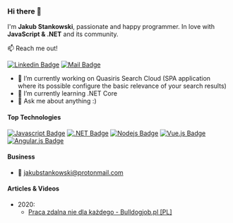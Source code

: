 ### Hi there 👋
I'm **Jakub Stankowski**, passionate and happy programmer. In love with **JavaScript & .NET** and its community.

:mailbox: Reach me out!

[![Linkedin Badge](https://img.shields.io/badge/-Jakub-0e76a8?style=flat&labelColor=0e76a8&logo=linkedin&logoColor=white)](https://www.linkedin.com/in/jakub-stankowski/) [![Mail Badge](https://img.shields.io/badge/-Jakub-000000?style=flat&labelColor=000000&logo=protonmail&logoColor=white)](mailto:jakubstankowski@protonmail.com)


- 🔭 I’m currently working on Quasiris Search Cloud (SPA application where its possible configure the basic relevance of your search results)
- 🌱 I’m currently learning .NET Core
- 💬 Ask me about anything :)

#### Top Technologies

<!-- TODO: Make technologies links takes you to repositories -->

[![Javascript Badge](https://img.shields.io/badge/-Javascript-F0DB4F?style=for-the-badge&labelColor=black&logo=javascript&logoColor=F0DB4F)](#) [![.NET Badge](https://img.shields.io/badge/-.NET-512bd4?style=for-the-badge&labelColor=black&logo=.net&logoColor=FFFFFF)](#) [![Nodejs Badge](https://img.shields.io/badge/-Nodejs-3C873A?style=for-the-badge&labelColor=black&logo=node.js&logoColor=3C873A)](#) [![Vue.js Badge](https://img.shields.io/badge/-Vue.js-42b983?style=for-the-badge&labelColor=black&logo=vue.js&logoColor=#42b983)](#) [![Angular.js Badge](https://img.shields.io/badge/-Angular-b52e32?style=for-the-badge&labelColor=black&logo=angular&logoColor=b52e32)](#)

#### Business 
- :email: jakubstankowski@protonmail.com

#### Articles & Videos
 - 2020:
    - [Praca zdalna nie dla każdego - Bulldogjob.pl [PL]](https://bulldogjob.pl/news/1312-praca-zdalna-nie-dla-kazdego)
